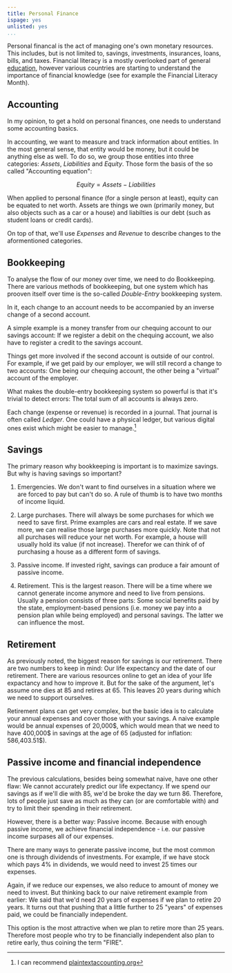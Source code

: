 ```yaml
---
title: Personal Finance
ispage: yes
unlisted: yes
...
```


Personal financal is the act of managing one's own monetary resources. This
includes, but is not limited to, savings, investments, insurances, loans, bills,
and taxes. Financial literacy is a mostly overlooked part of general
[education](/wiki/education), however various countries are starting to
understand the importance of financial knowledge (see for example the Financial
Literacy Month).

## Accounting

In my opinion, to get a hold on personal finances, one needs to understand some
accounting basics.

In accounting, we want to measure and track information about entities. In the
most general sense, that entity would be money, but it could be anything else as
well. To do so, we group those entities into three categories: *Assets*,
*Liabilities* and *Equity*. Those form the basis of the so called "Accounting
equation":

$$ Equity = Assets - Liabilities $$

When applied to personal finance (for a single person at least), equity can be
equated to net worth. Assets are things we own (primarily money, but also
objects such as a car or a house) and liabilties is our debt (such as student
loans or credit cards).

On top of that, we'll use *Expenses* and *Revenue* to describe changes to the
aformentioned categories.

## Bookkeeping

To analyse the flow of our money over time, we need to do Bookkeeping. There are
various methods of bookkeeping, but one system which has prooven itself over
time is the so-called *Double-Entry* bookkeeping system.

In it, each change to an account needs to be accompanied by an inverse change of
a second account.

A simple example is a money transfer from our chequing account to our savings
account: If we register a debit on the chequing account, we also have to
register a credit to the savings account.

Things get more involved if the second account is outside of our control. For
example, if we get paid by our employer, we will still record a change to two
accounts: One being our chequing account, the other being a "virtual" account of
the employer.

What makes the double-entry bookkeeping system so powerful is that it's trivial
to detect errors: The total sum of all accounts is always zero.

Each change (expense or revenue) is recorded in a journal. That journal is often
called *Ledger*. One could have a physical ledger, but various digital ones
exist which might be easier to manage.[^hledger]

## Savings

The primary reason why bookkeeping is important is to maximize savings. But why
is having savings so important?

1. Emergencies. We don't want to find ourselves in a situation where we are
   forced to pay but can't do so. A rule of thumb is to have two months of
   income liquid.

2. Large purchases. There will always be some purchases for which we need to
   save first. Prime examples are cars and real estate. If we save more, we can
   realise those large purchases more quickly. Note that not all purchases will
   reduce your net worth. For example, a house will usually hold its value (if
   not increase). Therefor we can think of of purchasing a house as a different
   form of savings.

3. Passive income. If invested right, savings can produce a fair amount of
   passive income.

4. Retirement. This is the largest reason. There will be a time where we cannot
   generate income anymore and need to live from pensions. Usually a pension
   consists of three parts: Some social benefits paid by the state,
   employment-based pensions (i.e. money we pay into a pension plan while being
   employed) and personal savings. The latter we can influence the most.

## Retirement

As previously noted, the biggest reason for savings is our retirement. There are
two numbers to keep in mind: Our life expectancy and the date of our retirement.
There are various resources online to get an idea of your life expactancy and
how to improve it. But for the sake of the argument, let's assume one dies at 85
and retires at 65. This leaves 20 years during which we need to support
ourselves.

Retirement plans can get very complex, but the basic idea is to calculate your
annual expenses and cover those with your savings. A naive example would be
annual expenses of 20,000\$, which would mean that we need to have 400,000\$ in
savings at the age of 65 (adjusted for inflation: 586,403.51\$).

## Passive income and financial independence

The previous calculations, besides being somewhat naive, have one other flaw: We
cannot accurately predict our life expectancy. If we spend our savings as if
we'll die with 85, we'd be broke the day we turn 86. Therefore, lots of people
just save as much as they can (or are comfortable with) and try to limit their
spending in their retirement.

However, there is a better way: Passive income. Because with enough passive
income, we achieve financial independence - i.e. our passive income surpases all
of our expenses.

There are many ways to generate passive income, but the most common one is
through dividends of investments. For example, if we have stock which pays 4% in
dividends, we would need to invest 25 times our expenses.

Again, if we reduce our expenses, we also reduce to amount of money we need to
invest. But thinking back to our naive retirement example from earlier: We said
that we'd need 20 years of expenses if we plan to retire 20 years. It turns out
that pushing that a little further to 25 "years" of expenses paid, we could be
financially independent.

This option is the most attractive when we plan to retire more than 25 years.
Therefore most people who try to be financially independent also plan to retire
early, thus coining the term "FIRE".

<!--## Net worth targets

| Age | Multiple of gross Income |
|:----|--------------------------|
| 25  | 0.5                      |
| 30  | 2                        |
| 35  | 5                        |
| 40  | 11                       |

-->

[^hledger]: I can recommend
  [plaintextaccounting.org](https://plaintextaccounting.org/)
